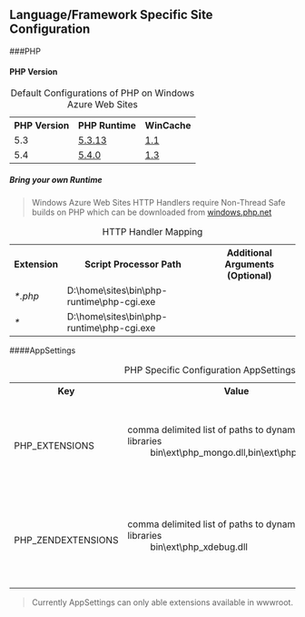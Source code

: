 ## Language/Framework Specific Site Configuration

###PHP

#### PHP Version

<table>
	<caption>Default Configurations of PHP on Windows Azure Web Sites</caption>
	<tr>
		<th>PHP Version</th>
		<th>PHP Runtime</th>
		<th>WinCache</th>
	</tr>
	<tr>
		<td>5.3</td>
		<td><a href="http://windows.php.net/downloads/releases/archives/php-5.3.13-nts-Win32-VC9-x86.zip" target="_blank" alt="download PHP 5.3.13">5.3.13</a></td>
		<td><a href="http://go.microsoft.com/?linkid=9697971" target="_blank" alt="download WinCache 1.1">1.1</a></td>
	</tr>
	<tr>
		<td>5.4</td>
		<td><a href="http://windows.php.net/downloads/releases/archives/php-5.4.0-nts-Win32-VC9-x86.zip" target="_blank">5.4.0</a></td>
		<td><a href="http://go.microsoft.com/fwlink/?LinkId=259761" target="_blank" alt="download WinCache 1.3">1.3</a></td>
	</tr>
</table>

##### Bring your own Runtime

> Windows Azure Web Sites HTTP Handlers require Non-Thread Safe builds on PHP which can be downloaded from [windows.php.net](http://windows.php.net)

<table>
	<caption>HTTP Handler Mapping</caption>
	<tr>
		<th>Extension</th>
		<th>Script Processor Path</th>
		<th>Additional Arguments (Optional)</th>
	</tr>
	<tr>
		<td><dfn title="All PHP files">*.php</dfn></td>
		<td>D:\home\sites\bin\php-runtime\php-cgi.exe</td>
		<td></td>
	</tr>
	<tr>
		<td><dfn title="All files">*</dfn></td>
		<td>D:\home\sites\bin\php-runtime\php-cgi.exe</td>
		<td></td>
	</tr>
</table>


####AppSettings

<table>
	<caption>PHP Specific Configuration AppSettings</caption>
	<tr>
		<th>Key</th>
		<th>Value</th>
		<th>Description</th>
	</tr>
	<tr>
		<td>PHP_EXTENSIONS</td>
		<td>
			<dl>
				<dt>comma delimited list of paths to dynamic link libraries</dt>
				<dd>bin\ext\php_mongo.dll,bin\ext\php_xdebug.dll</dd>
			</dl>
		</td>
		<td>used for loading PHP extensions with the built in versions of PHP</td>
	</tr>
	<tr>
		<td>PHP_ZENDEXTENSIONS</td>
		<td>
			<dl>
				<dt>comma delimited list of paths to dynamic link libraries</dt>
				<dd>bin\ext\php_xdebug.dll</dd>
			</dl>
		</td>
		<td>used for loading zend extensions with the built in versions of PHP</td>
	</tr>
</table>

> Currently AppSettings can only able extensions available in wwwroot.

